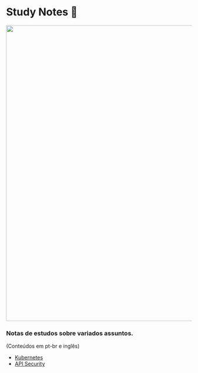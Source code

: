 # Study Notes :dizzy:	

<p align="center">  
<img src="https://user-images.githubusercontent.com/37185061/150125052-5b8c681c-0a0e-45d3-9e3d-c2eee72230b0.png" width="802" />
</p>


### Notas de estudos sobre variados assuntos. 

(Conteúdos em pt-br e inglês)

- [Kubernetes](https://github.com/wh0isdxk/StudyNotes/tree/main/Kubernetes)
- [API Security](https://github.com/wh0isdxk/StudyNotes/tree/main/API)
